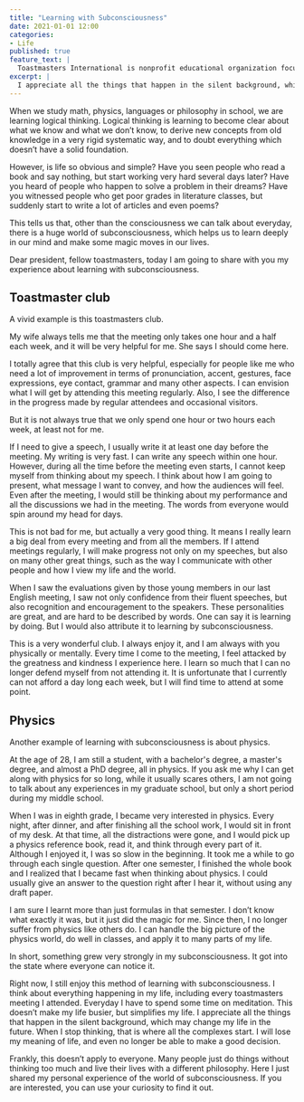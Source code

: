 ```yaml
---
title: "Learning with Subconsciousness"
date: 2021-01-01 12:00
categories:
- Life
published: true
feature_text: |
  Toastmasters International is nonprofit educational organization focusing on public speaking and leadership. It has millions of clubs all over the world, including the US and China. I spent quite some time at a Chinese bilingual club in California. Now everything moves online and below is a speech I gave recently.‍
excerpt: |
  I appreciate all the things that happen in the silent background, which may change my life in the future.
---
```



When we study math, physics, languages or philosophy in school, we are learning logical thinking. Logical thinking is learning to become clear about what we know and what we don’t know, to derive new concepts from old knowledge in a very rigid systematic way, and to doubt everything which doesn’t have a solid foundation.

However, is life so obvious and simple? Have you seen people who read a book and say nothing, but start working very hard several days later? Have you heard of people who happen to solve a problem in their dreams? Have you witnessed people who get poor grades in literature classes, but suddenly start to write a lot of articles and even poems?

This tells us that, other than the consciousness we can talk about everyday, there is a huge world of subconsciousness, which helps us to learn deeply in our mind and make some magic moves in our lives.

Dear president, fellow toastmasters, today I am going to share with you my experience about learning with subconsciousness.



## Toastmaster club



A vivid example is this toastmasters club.

My wife always tells me that the meeting only takes one hour and a half each week, and it will be very helpful for me. She says I should come here.

I totally agree that this club is very helpful, especially for people like me who need a lot of improvement in terms of pronunciation, accent, gestures, face expressions, eye contact, grammar and many other aspects. I can envision what I will get by attending this meeting regularly. Also, I see the difference in the progress made by regular attendees and occasional visitors.

But it is not always true that we only spend one hour or two hours each week, at least not for me.

If I need to give a speech, I usually write it at least one day before the meeting. My writing is very fast. I can write any speech within one hour. However, during all the time before the meeting even starts, I cannot keep myself from thinking about my speech. I think about how I am going to present, what message I want to convey, and how the audiences will feel. Even after the meeting, I would still be thinking about my performance and all the discussions we had in the meeting. The words from everyone would spin around my head for days.

This is not bad for me, but actually a very good thing. It means I really learn a big deal from every meeting and from all the members. If I attend meetings regularly, I will make progress not only on my speeches, but also on many other great things, such as the way I communicate with other people and how I view my life and the world.

When I saw the evaluations given by those young members in our last English meeting, I saw not only confidence from their fluent speeches, but also recognition and encouragement to the speakers. These personalities are great, and are hard to be described by words. One can say it is learning by doing. But I would also attribute it to learning by subconsciousness.

This is a very wonderful club. I always enjoy it, and I am always with you physically or mentally. Every time I come to the meeting, I feel attacked by the greatness and kindness I experience here. I learn so much that I can no longer defend myself from not attending it. It is unfortunate that I currently can not afford a day long each week, but I will find time to attend at some point.




## Physics



Another example of learning with subconsciousness is about physics.

At the age of 28, I am still a student, with a bachelor's degree, a master's degree, and almost a PhD degree, all in physics. If you ask me why I can get along with physics for so long, while it usually scares others, I am not going to talk about any experiences in my graduate school, but only a short period during my middle school.

When I was in eighth grade, I became very interested in physics. Every night, after dinner, and after finishing all the school work, I would sit in front of my desk. At that time, all the distractions were gone, and I would pick up a physics reference book, read it, and think through every part of it. Although I enjoyed it, I was so slow in the beginning. It took me a while to go through each single question. After one semester, I finished the whole book and I realized that I became fast when thinking about physics. I could usually give an answer to the question right after I hear it, without using any draft paper.

I am sure I learnt more than just formulas in that semester. I don’t know what exactly it was, but it just did the magic for me. Since then, I no longer suffer from physics like others do. I can handle the big picture of the physics world, do well in classes, and apply it to many parts of my life.

In short, something grew very strongly in my subconsciousness. It got into the state where everyone can notice it.


Right now, I still enjoy this method of learning with subconsciousness. I think about everything happening in my life, including every toastmasters meeting I attended. Everyday I have to spend some time on meditation. This doesn’t make my life busier, but  simplifies my life. I appreciate all the things that happen in the silent background, which may change my life in the future. When I stop thinking, that is where all the complexes start. I will lose my meaning of life, and even no longer be able to make a good decision.

Frankly, this doesn’t apply to everyone. Many people just do things without thinking too much and live their lives with a different philosophy. Here I just shared my personal experience of the world of subconsciousness. If you are interested, you can use your curiosity to find it out.

